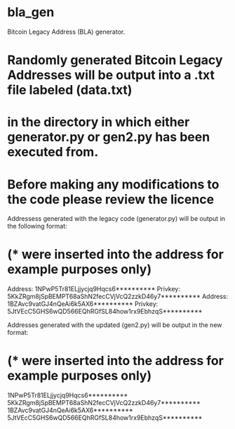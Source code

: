 # bla_gen
 
Bitcoin Legacy Address (BLA) generator.

# Randomly generated Bitcoin Legacy Addresses will be output into a .txt file labeled (data.txt)
# in the directory in which either generator.py or gen2.py has been executed from.

# Before making any modifications to the code please review the licence

Addressess generated with the legacy code (generator.py) will be output in the following format:
# (* were inserted into the address for example purposes only)

Address: 1NPwP5Tr81ELjjycjq9Hqcs6**********
Privkey: 5KkZRgm8jSpBEMPT68aShN2fecCVjVcQ2zzkD46y7**********
Address: 1BZAvc9vatGJ4nQeAi6k5AX6**********
Privkey: 5JtVEcC5GHS6wQD566EQhRGfSL84how1rx9EbhzqS**********

Addresses generated with the updated (gen2.py) will be output in the new format:
# (* were inserted into the address for example purposes only)

1NPwP5Tr81ELjjycjq9Hqcs6**********
5KkZRgm8jSpBEMPT68aShN2fecCVjVcQ2zzkD46y7**********
1BZAvc9vatGJ4nQeAi6k5AX6**********
5JtVEcC5GHS6wQD566EQhRGfSL84how1rx9EbhzqS**********

